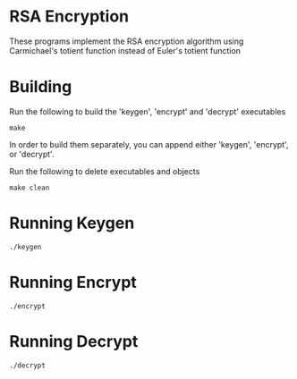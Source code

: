 # RSA Encryption
These programs implement the RSA encryption algorithm using Carmichael's totient function instead of Euler's totient function

# Building

Run the following to build the 'keygen', 'encrypt' and 'decrypt' executables

```
make
```

In order to build them separately, you can append either 'keygen', 'encrypt', or 'decrypt'.

Run the following to delete executables and objects
```
make clean
```

# Running Keygen
```
./keygen
```

# Running Encrypt
```
./encrypt
```

# Running Decrypt
```
./decrypt
```

